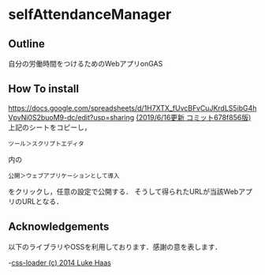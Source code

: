 # selfAttendanceManager
## Outline
自分の労働時間をつけるためのWebアプリonGAS

## How To install
https://docs.google.com/spreadsheets/d/1H7XTX_fUvcBFvCuJKrdLS5ibG4hVpvNi0S2buoM9-dc/edit?usp=sharing
[(2019/6/16更新 コミット678f856版)](https://github.com/itanium-R/selfAttendanceManager/tree/678f856e04900b0c31970ac36bf115f432e0998c)
上記のシートをコピーし，
~~~
ツール＞スクリプトエディタ
~~~
内の
~~~
公開＞ウェブアプリケーションとして導入
~~~
をクリックし，任意の設定で公開する．
そうして得られたURLが当該WebアプリのURLとなる．

## Acknowledgements
以下のライブラリやOSSを利用しております．感謝の意を表します．

-[css-loader  (c) 2014 Luke Haas](https://github.com/lukehaas/css-loaders)
